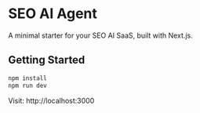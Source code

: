 # SEO AI Agent

A minimal starter for your SEO AI SaaS, built with Next.js.

## Getting Started

```bash
npm install
npm run dev
```

Visit: http://localhost:3000
